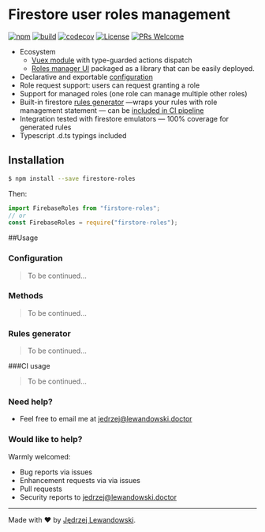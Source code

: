 # Firestore user roles management
[![npm](https://img.shields.io/npm/v/firestore-roles.svg?style=flat-square)](https://www.npmjs.com/package/firestore-roles)  [![build](https://travis-ci.com/Jblew/firestore-roles.svg?branch=master)](https://travis-ci.com/Jblew/firestore-roles) [![codecov](https://codecov.io/gh/Jblew/firestore-roles/branch/master/graph/badge.svg)](https://codecov.io/gh/Jblew/firestore-roles) [![License](https://img.shields.io/github/license/Jblew/firestore-roles.svg?style=flat-square)](https://github.com/Jblew/firestore-roles/blob/master/LICENSE) [![PRs Welcome](https://img.shields.io/badge/PRs-welcome-brightgreen.svg?style=flat-square)](http://makeapullrequest.com)



- Ecosystem
  - [Vuex module](https://github.com/jblew/firestore-roles-vuex-module) with type-guarded actions dispatch
  - [Roles manager UI](https://github.com/Jblew/firestore-roles-manager-ui/) packaged as a library that can be easily deployed.
- Declarative and exportable [configuration](#configuration)
- Role request support: users can request granting a role
- Support for managed roles (one role can manage multiple other roles)
- Built-in firestore [rules generator](#rules-generator) —wraps your rules with role management statement — can be [included in CI pipeline](#ci-usage)
- Integration tested with firestore emulators — 100% coverage for generated rules
- Typescript .d.ts typings included



## Installation

```bash
$ npm install --save firestore-roles
```

Then:

```typescript
import FirebaseRoles from "firstore-roles";
// or
const FirebaseRoles = require("firstore-roles");
```



##Usage

### Configuration

>To be continued...

### Methods

> To be continued...

### Rules generator

>To be continued...

###CI usage

> To be continued...






### Need help?

- Feel free to email me at <jedrzej@lewandowski.doctor>



### Would like to help?

Warmly welcomed:

- Bug reports via issues
- Enhancement requests via via issues
- Pull requests
- Security reports to jedrzej@lewandowski.doctor



***

Made with ❤️ by [Jędrzej Lewandowski](https://jedrzej.lewandowski.doctor/).

